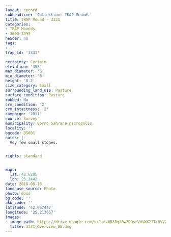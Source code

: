 ```yaml
---
layout: record
subheadline: 'Collection: TRAP Mounds'
title: TRAP Mound - 3331
categories:
- TRAP Mounds
- 3000-3999
header: no
tags:
- ''
trap_id: '3331'

certainty: Certain
elevation: '458'
max_diameter: '6'
min_diameter: '6'
height: '0.2'
size_category: Small
surrounding_land_use: Pasture
surface_condition: Pasture
robbed: No
crm_condition: '2'
crm_intactness: '2'
campaign: '2011'
source: Survey
municipality: Gorno Sahrane necropolis
locality: ''
bgcode: DS001
notes: |-
  Vey few small stones.


rights: standard


maps:
  lat: 42.6285
  lon: 25.2442
date: 2018-05-16
land_use_source: Photo
photo: Good
bg_code: ''
akb_code: ''
latitude: '42.667447'
longitude: '25.213657'
images:
- image_path: https://drive.google.com/uc?id=0B3Rg88wZDQscVHVWX21TcHVVZVU
  title: 3331_Overview_SW.dng
---
```

